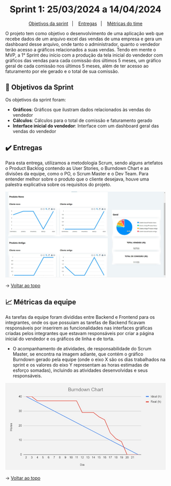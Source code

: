 <span id="topo">

<h1 align="center">Sprint 1: 25/03/2024 a 14/04/2024</h1>

<p align="center">
    <a href="#objetivos">Objetivos da sprint</a> &nbsp |&nbsp &nbsp
    <a href="#entregas">Entregas</a> &nbsp |&nbsp &nbsp
    <a href="#metricas">Métricas do time</a>
</p>

O projeto tem como objetivo o desenvolvimento de uma aplicação web que recebe dados de um arquivo excel das vendas de uma empresa e gera um dashboard desse arquivo, onde tanto o administrador, quanto o vendedor terão acesso a gráficos relacionados a suas vendas. Tendo em mente o MVP, a 1° Sprint deu início com a produção da tela inicial do vendedor com gráficos das vendas para cada comissão dos últimos 5 meses, um gráfico geral de cada comissão nos últimos 5 meses, além de ter acesso ao faturamento por ele gerado e o total de sua comissão.

<span id="objetivos">

## 🎯 Objetivos da Sprint

Os objetivos da sprint foram:

- **Gráficos**: Gráficos que ilustram dados relacionados às vendas do vendedor
- **Cálculos**: Cálculos para o total de comissão e faturamento gerado
- **Interface inicial do vendedor**: Interface com um dashboard geral das vendas do vendedor

<span id="entregas">

## ✔️ Entregas

Para esta entrega, utilizamos a metodologia Scrum, sendo alguns artefatos o Product Backlog contendo as User Stories, o Burndown Chart e as divisões da equipe, como o PO, o Scrum Master e o Dev Team. Para entender melhor sobre o produto que o cliente desejava, houve uma palestra explicativa sobre os requisitos do projeto.

<div align="center">
    
![Gif Sprint 1](./sprint1.jpeg)

</div>

→ [Voltar ao topo](#topo)

<span id="metricas">

## 📈 Métricas da equipe

As tarefas da equipe foram divididas entre Backend e Frontend para os integrantes, onde os que possuiam as tarefas de Backend ficavam responsáveis por inserirem as funcionalidades nas interfaces gráficas criadas pelos integrantes que estavam responsáveis por criar a página inicial do vendedor e os gráficos de linha e de torta.

- O acompanhamento de atividades, de responsabilidade do Scrum Master, se encontra na imagem adiante, que contém o gráfico Burndown gerado pela equipe (onde o eixo X são os dias trabalhados na sprint e os valores do eixo Y representam as horas estimadas de esforço somadas), incluindo as atividades desenvolvidas e seus responsáveis.

<div align="center">

![Burndown](./burndown_sprint1.jpeg.jpeg)

</div>

→ [Voltar ao topo](#topo)
